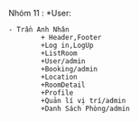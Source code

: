 Nhóm 11 :
*User:

    - Trần Anh Nhân
            + Header,Footer
            +Log in,LogUp
            +ListRoom
            +User/admin
            +Booking/admin
            +Location
            +RoomDetail
            +Profile
            +Quản lí vị trí/admin
            +Danh Sách Phòng/admin
            




